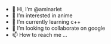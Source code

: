 - 👋 Hi, I’m @aminarlet
- 👀 I’m interested in anime
- 🌱 I’m currently learning c++
- 💞️ I’m looking to collaborate on google
- 📫 How to reach me ...

<!---
aminarlet/aminarlet is a ✨ special ✨ repository because its `README.md` (this file) appears on your GitHub profile.
You can click the Preview link to take a look at your changes.
--->
